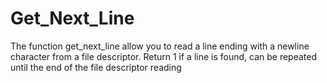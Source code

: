 # Get_Next_Line

The function get_next_line allow you to read a line ending with a newline character from a file descriptor.
Return 1 if a line is found, can be repeated until the end of the file descriptor reading
